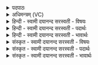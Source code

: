 <details><summary>पदपाठः</summary>

या। ते॒। अ॒ग्ने॒। अ॒यःशये॒त्य॑यःऽश॒या। त॒नूः। वर्षि॑ष्ठा। ग॒ह्व॒रे॒ष्ठा। ग॒ह्व॒रे॒स्थेति॑ गह्वरे॒ऽस्था। उ॒ग्रम्। वचः॑। अप॑। अ॒व॒धी॒त्। त्वे॒षम्। वचः॑। अप॑। अ॒व॒ऽधी॒त्। स्वाहा॑। या। ते॒। अ॒ग्ने॒। र॒जः॒श॒येति॑ रजःश॒या। त॒नूः। वर्षि॑ष्ठा। ग॒ह्व॒रे॒ष्ठा। ग॒ह्व॒रे॒स्थेति॑ गह्वरे॒ऽस्था। उ॒ग्रम्। वचः॑। अप॑। अ॒व॒धी॒त्। त्वे॒षम्। वचः॑। अप॑। अ॒व॒धी॒त्। स्वाहा॑। ८।
</details>

<details><summary>अधिमन्त्रम् (VC)</summary>

- अग्निर्देवता
- गोतम ऋषिः
- विराड् आर्षी बृहती, निचृद् आर्षी बृहती,
- मध्यमः
</details>

<details><summary>हिन्दी - स्वामी दयानन्द सरस्वती  - विषयः</summary>

फिर वह बिजुली कैसी है, इस विषय का उपदेश अगले मन्त्र में किया है ॥
</details>

<details><summary>हिन्दी - स्वामी दयानन्द सरस्वती  - पदार्थः</summary>

पदार्थान्वयभाषाः -  हे मनुष्य लोगो ! तुम को (या) जो (ते) इस (अग्ने) बिजुलीरूप अग्नि का (अयःशया) सुवर्णादि में सोने (वर्षिष्ठा) अत्यन्त बड़ा (गह्वरेष्ठा) आभ्यन्तर में रहनेवाला (तनूः) शरीर (उग्रम्) क्रूर भयङ्कर (वचः) वचन को (अपावधीत्) नष्ट करता और (त्वेषम्) प्रदीप्त (वचः) शब्द वा (स्वाहा) उत्तमता से हवन किये हुए अन्न को (अपावधीत्) दूर करता और जो (ते) इस (अग्ने) बिजुलीरूप अग्नि का (वर्षिष्ठा) अत्यन्त विस्तीर्ण (गह्वरेष्ठा) आभ्यन्तर में स्थित होने (रजःशया) लोकों में सोनेवाला (तनूः) शरीर (उग्रम्) क्रूर (वचः) कथन को (अपावधीत्) नष्ट करता है (त्वेषम्) प्रदीप्त (वचः) कथन वा (स्वाहा) उत्तम वाणी को (अपावधीत्) नष्ट करता है, उसको जान के उससे कार्य्य लेना चाहिये ॥८॥
</details>

<details><summary>हिन्दी - स्वामी दयानन्द सरस्वती  - भावार्थः</summary>

भावार्थभाषाः -  मनुष्यों को योग्य है कि सब स्थूल और सूक्ष्म पदार्थों में रहनेवाली जो बिजुली की व्याप्ति है, उस को अच्छे प्रकार जानकर उपयुक्त करके सब दुःखों का नाश करें ॥८॥
</details>

<details><summary>संस्कृत - स्वामी दयानन्द सरस्वती  - विषयः</summary>

पुनः सा विद्युत् कीदृशीत्युपदिश्यते ॥
</details>

<details><summary>संस्कृत - स्वामी दयानन्द सरस्वती  - पदार्थः</summary>

पदार्थान्वयभाषाः -  हे मनुष्या ! यूयं या तेऽग्नेऽस्या विद्युतो वर्षिठा गह्वरेष्ठा तनूरुग्रं वचोऽपावधीदपहन्ति त्वेषं वचः स्वाहा सुहुतं हविरन्नं चापावधीत्। या तेऽग्नेऽस्या विद्युतो वर्षिष्ठा गह्वरेष्ठा रजःशया तनूरुग्रं वचोऽपावधीत् त्वेषं वचः स्वाहा सुहुतां वाचं चापावधीद्धन्ति तां सम्यक् विदित्वोपकुरुत ॥८॥
</details>

<details><summary>संस्कृत - स्वामी दयानन्द सरस्वती  - भावार्थः</summary>

भावार्थभाषाः -  मनुष्यैर्विद्युतो या व्याप्तिर्मूर्त्तामूर्त्तद्रव्यस्था वर्त्तते तां युक्त्या सम्यग् विदित्वोपसंप्रयोज्य सर्वाणि दुःखान्यपहन्तव्यानि ॥८॥
</details>